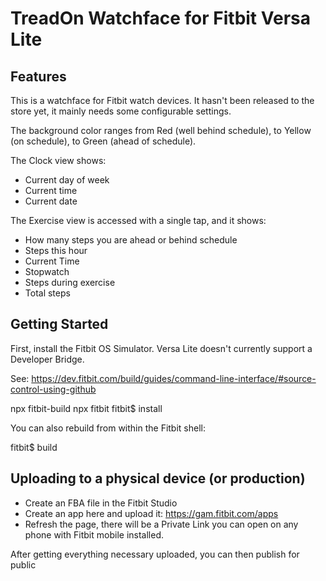 # TreadOn Watchface for Fitbit Versa Lite

## Features

This is a watchface for Fitbit watch devices. It hasn't been released to the store yet, it mainly needs some configurable settings.

The background color ranges from Red (well behind schedule), to Yellow (on schedule), to Green (ahead of schedule).

The Clock view shows:

- Current day of week
- Current time
- Current date

The Exercise view is accessed with a single tap, and it shows:

- How many steps you are ahead or behind schedule
- Steps this hour
- Current Time
- Stopwatch
- Steps during exercise
- Total steps


## Getting Started

First, install the Fitbit OS Simulator. Versa Lite doesn't currently support a Developer Bridge.

See: https://dev.fitbit.com/build/guides/command-line-interface/#source-control-using-github

npx fitbit-build
npx fitbit
fitbit$ install

You can also rebuild from within the Fitbit shell:

fitbit$ build

## Uploading to a physical device (or production)

- Create an FBA file in the Fitbit Studio
- Create an app here and upload it: https://gam.fitbit.com/apps
- Refresh the page, there will be a Private Link you can open on any phone with Fitbit mobile installed.

After getting everything necessary uploaded, you can then publish for public

